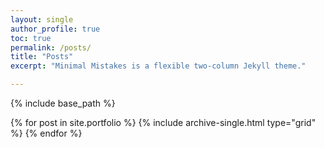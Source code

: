 ```yaml
---
layout: single
author_profile: true
toc: true
permalink: /posts/
title: "Posts"
excerpt: "Minimal Mistakes is a flexible two-column Jekyll theme."

---
```



{% include base_path %}

<div class="grid__wrapper">
  {% for post in site.portfolio %}
    {% include archive-single.html type="grid" %}
  {% endfor %}
</div>